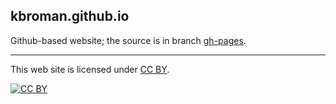 ## kbroman.github.io

Github-based website; the source is in branch [gh-pages](https://github.com/kbroman/kbroman.github.io/tree/gh-pages).

<hr/>

This web site is licensed under
[CC BY](http://creativecommons.org/licenses/by/3.0/).

[![CC BY](http://i.creativecommons.org/l/by/3.0/88x31.png)](http://creativecommons.org/licenses/by/3.0/)
